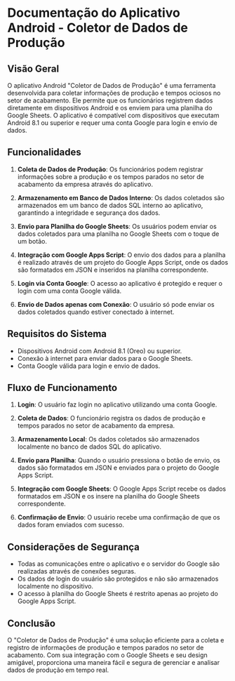 # Documentação do Aplicativo Android - Coletor de Dados de Produção

## Visão Geral

O aplicativo Android "Coletor de Dados de Produção" é uma ferramenta desenvolvida para coletar informações de produção e tempos ociosos no setor de acabamento. Ele permite que os funcionários registrem dados diretamente em dispositivos Android e os enviem para uma planilha do Google Sheets. O aplicativo é compatível com dispositivos que executam Android 8.1 ou superior e requer uma conta Google para login e envio de dados.

## Funcionalidades

1. **Coleta de Dados de Produção**: Os funcionários podem registrar informações sobre a produção e os tempos parados no setor de acabamento da empresa através do aplicativo.

2. **Armazenamento em Banco de Dados Interno**: Os dados coletados são armazenados em um banco de dados SQL interno ao aplicativo, garantindo a integridade e segurança dos dados.

3. **Envio para Planilha do Google Sheets**: Os usuários podem enviar os dados coletados para uma planilha no Google Sheets com o toque de um botão.

4. **Integração com Google Apps Script**: O envio dos dados para a planilha é realizado através de um projeto do Google Apps Script, onde os dados são formatados em JSON e inseridos na planilha correspondente.

5. **Login via Conta Google**: O acesso ao aplicativo é protegido e requer o login com uma conta Google válida.

6. **Envio de Dados apenas com Conexão**: O usuário só pode enviar os dados coletados quando estiver conectado à internet.

## Requisitos do Sistema

- Dispositivos Android com Android 8.1 (Oreo) ou superior.
- Conexão à internet para enviar dados para o Google Sheets.
- Conta Google válida para login e envio de dados.

## Fluxo de Funcionamento

1. **Login**: O usuário faz login no aplicativo utilizando uma conta Google.

2. **Coleta de Dados**: O funcionário registra os dados de produção e tempos parados no setor de acabamento da empresa.

3. **Armazenamento Local**: Os dados coletados são armazenados localmente no banco de dados SQL do aplicativo.

4. **Envio para Planilha**: Quando o usuário pressiona o botão de envio, os dados são formatados em JSON e enviados para o projeto do Google Apps Script.

5. **Integração com Google Sheets**: O Google Apps Script recebe os dados formatados em JSON e os insere na planilha do Google Sheets correspondente.

6. **Confirmação de Envio**: O usuário recebe uma confirmação de que os dados foram enviados com sucesso.

## Considerações de Segurança

- Todas as comunicações entre o aplicativo e o servidor do Google são realizadas através de conexões seguras.
- Os dados de login do usuário são protegidos e não são armazenados localmente no dispositivo.
- O acesso à planilha do Google Sheets é restrito apenas ao projeto do Google Apps Script.

## Conclusão

O "Coletor de Dados de Produção" é uma solução eficiente para a coleta e registro de informações de produção e tempos parados no setor de acabamento. Com sua integração com o Google Sheets e seu design amigável, proporciona uma maneira fácil e segura de gerenciar e analisar dados de produção em tempo real.
